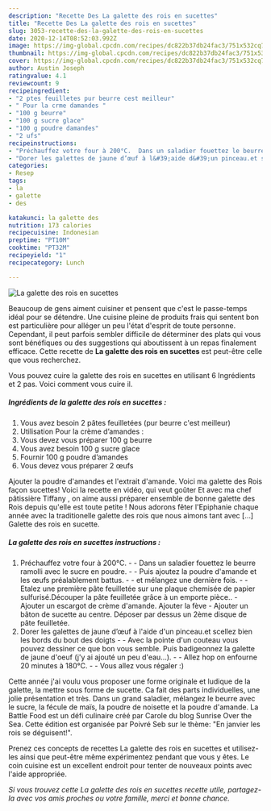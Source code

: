 ```yaml
---
description: "Recette Des La galette des rois en sucettes"
title: "Recette Des La galette des rois en sucettes"
slug: 3053-recette-des-la-galette-des-rois-en-sucettes
date: 2020-12-14T08:52:03.992Z
image: https://img-global.cpcdn.com/recipes/dc822b37db24fac3/751x532cq70/la-galette-des-rois-en-sucettes-photo-principale-de-la-recette.jpg
thumbnail: https://img-global.cpcdn.com/recipes/dc822b37db24fac3/751x532cq70/la-galette-des-rois-en-sucettes-photo-principale-de-la-recette.jpg
cover: https://img-global.cpcdn.com/recipes/dc822b37db24fac3/751x532cq70/la-galette-des-rois-en-sucettes-photo-principale-de-la-recette.jpg
author: Austin Joseph
ratingvalue: 4.1
reviewcount: 9
recipeingredient:
- "2 ptes feuilletes pur beurre cest meilleur"
- " Pour la crme damandes "
- "100 g beurre"
- "100 g sucre glace"
- "100 g poudre damandes"
- "2 ufs"
recipeinstructions:
- "Préchauffez votre four à 200°C.  Dans un saladier fouettez le beurre ramolli avec le sucre en poudre.  Puis ajoutez la poudre d&#39;amande et les œufs préalablement battus.  et mélangez une dernière fois.  Etalez une première pâte feuilletée sur une plaque chemisée de papier sulfurisé.Découper la pâte feuilletée grâce à un emporte pièce.. Ajouter un escargot de crème d&#39;amande. Ajouter la fève Ajouter un bâton de sucette au centre. Déposer par dessus un 2ème disque de pâte feuilletée."
- "Dorer les galettes de jaune d’œuf à l&#39;aide d&#39;un pinceau.et scellez bien les bords du bout des doigts  Avec la pointe d&#39;un couteau vous pouvez dessiner ce que bon vous semble. Puis badigeonnez la galette de jaune d&#39;oeuf (j&#39;y ai ajouté un peu d&#39;eau...).  Allez hop on enfourne 20 minutes à 180°C.  Vous allez vous régaler :)"
categories:
- Resep
tags:
- la
- galette
- des

katakunci: la galette des 
nutrition: 173 calories
recipecuisine: Indonesian
preptime: "PT10M"
cooktime: "PT32M"
recipeyield: "1"
recipecategory: Lunch

---
```



![La galette des rois en sucettes](https://img-global.cpcdn.com/recipes/dc822b37db24fac3/751x532cq70/la-galette-des-rois-en-sucettes-photo-principale-de-la-recette.jpg)

Beaucoup de gens aiment cuisiner et pensent que c'est le passe-temps idéal pour se détendre. Une cuisine pleine de produits frais qui sentent bon est particulière pour alléger un peu l'état d'esprit de toute personne. Cependant, il peut parfois sembler difficile de déterminer des plats qui vous sont bénéfiques ou des suggestions qui aboutissent à un repas finalement efficace. Cette recette de <strong> La galette des rois en sucettes </strong> est peut-être celle que vous recherchez.

<!--inarticleads1-->

Vous pouvez cuire la galette des rois en sucettes en utilisant 6 Ingrédients et 2 pas. Voici comment vous cuire il.

##### Ingrédients de la galette des rois en sucettes :

1. Vous avez besoin 2 pâtes feuilletées (pur beurre c&#39;est meilleur)
1. Utilisation  Pour la crème d’amandes :
1. Vous devez vous préparer 100 g beurre
1. Vous avez besoin 100 g sucre glace
1. Fournir 100 g poudre d’amandes
1. Vous devez vous préparer 2 œufs


Ajouter la poudre d&#39;amandes et l&#39;extrait d&#39;amande. Voici ma galette des Rois façon sucettes! Voici la recette en vidéo, qui veut goûter Et avec ma chef pâtissière Tiffany , on aime aussi préparer ensemble de bonne galette des Rois depuis qu&#39;elle est toute petite ! Nous adorons fêter l&#39;Epiphanie chaque année avec la traditionelle galette des rois que nous aimons tant avec […] Galette des rois en sucette. 

<!--inarticleads2-->

##### La galette des rois en sucettes instructions :

1. Préchauffez votre four à 200°C. -  - Dans un saladier fouettez le beurre ramolli avec le sucre en poudre. -  - Puis ajoutez la poudre d&#39;amande et les œufs préalablement battus. -  - et mélangez une dernière fois. -  - Etalez une première pâte feuilletée sur une plaque chemisée de papier sulfurisé.Découper la pâte feuilletée grâce à un emporte pièce.. - Ajouter un escargot de crème d&#39;amande. Ajouter la fève - Ajouter un bâton de sucette au centre. Déposer par dessus un 2ème disque de pâte feuilletée.
1. Dorer les galettes de jaune d’œuf à l&#39;aide d&#39;un pinceau.et scellez bien les bords du bout des doigts -  - Avec la pointe d&#39;un couteau vous pouvez dessiner ce que bon vous semble. Puis badigeonnez la galette de jaune d&#39;oeuf (j&#39;y ai ajouté un peu d&#39;eau...). -  - Allez hop on enfourne 20 minutes à 180°C. -  - Vous allez vous régaler :)


Cette année j&#39;ai voulu vous proposer une forme originale et ludique de la galette, la mettre sous forme de sucette. Ca fait des parts individuelles, une jolie présentation et très. Dans un grand saladier, mélangez le beurre avec le sucre, la fécule de maïs, la poudre de noisette et la poudre d&#39;amande. La Battle Food est un défi culinaire créé par Carole du blog Sunrise Over the Sea. Cette édition est organisée par Poivré Seb sur le thème: &#34;En janvier les rois se déguisent!&#34;. 

<!--inarticleads1-->

<p>
Prenez ces concepts de recettes La galette des rois en sucettes et utilisez-les ainsi que peut-être même expérimentez pendant que vous y êtes. Le coin cuisine est un excellent endroit pour tenter de nouveaux points avec l'aide appropriée.
</p>

<p>
<i>Si vous trouvez cette La galette des rois en sucettes recette utile, partagez-la avec vos amis proches ou votre famille, merci et bonne chance.</i>
</p>

